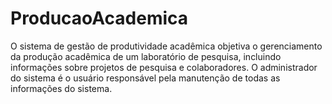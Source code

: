 # ProducaoAcademica
O  sistema  de  gestão  de  produtividade  acadêmica  objetiva  o  gerenciamento  da  produção acadêmica de um laboratório de pesquisa, incluindo informações sobre projetos de pesquisa e colaboradores. O administrador do sistema é o usuário responsável pela manutenção de todas as informações do sistema. 
